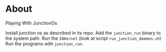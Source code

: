 # About

Playing With JunctionOs


Install junction os as described in its repo.
Add the `junction_run` binary to the system path.
Run the `IOKernel` (look at script `run_junction_daemon.sh`)
Run the programs with `junction_run`.

